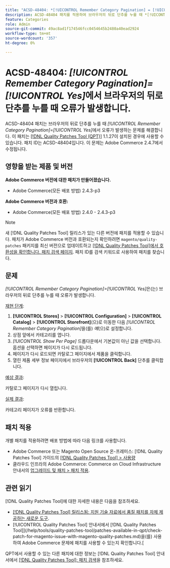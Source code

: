 ```yaml
---
title: "ACSD-48404: *[!UICONTROL Remember Category Pagination] = [!UICONTROL Yes]*으로 인해 브라우저의 뒤로 단추를 누를 때 오류가 발생합니다."
description: ACSD-48404 패치를 적용하여 브라우저의 뒤로 단추를 누를 때 *[!UICONTROL Remember Category Pagination] = [!UICONTROL Yes]*으로 인해 오류가 발생하는 Adobe Commerce 문제를 해결합니다.
feature: Categories
role: Admin
source-git-commit: 49ac8ad1f174546fcc0454645b2480a40ead2924
workflow-type: tm+mt
source-wordcount: '357'
ht-degree: 0%

---
```


# ACSD-48404: *[!UICONTROL Remember Category Pagination]=[!UICONTROL Yes]*&#x200B;에서 브라우저의 뒤로 단추를 누를 때 오류가 발생합니다.

ACSD-48404 패치는 브라우저의 뒤로 단추를 누를 때 *[!UICONTROL Remember Category Pagination]=[!UICONTROL Yes]*&#x200B;에서 오류가 발생하는 문제를 해결합니다. 이 패치는 [[!DNL Quality Patches Tool (QPT)]](https://experienceleague.adobe.com/en/docs/commerce-knowledge-base/kb/announcements/commerce-announcements/magento-quality-patches-released-new-tool-to-self-serve-quality-patches) 1.1.27이 설치된 경우에 사용할 수 있습니다. 패치 ID는 ACSD-48404입니다. 이 문제는 Adobe Commerce 2.4.7에서 수정됩니다.

## 영향을 받는 제품 및 버전

**Adobe Commerce 버전에 대한 패치가 만들어졌습니다.**

* Adobe Commerce(모든 배포 방법) 2.4.3-p3

**Adobe Commerce 버전과 호환:**

* Adobe Commerce(모든 배포 방법) 2.4.0 - 2.4.3-p3

>[!NOTE]
>
>새 [!DNL Quality Patches Tool] 릴리스가 있는 다른 버전에 패치를 적용할 수 있습니다. 패치가 Adobe Commerce 버전과 호환되는지 확인하려면 `magento/quality-patches` 패키지를 최신 버전으로 업데이트하고 [[!DNL Quality Patches Tool]에서 호환성을 확인합니다. 패치 검색 페이지](https://experienceleague.adobe.com/tools/commerce-quality-patches/index.html). 패치 ID를 검색 키워드로 사용하여 패치를 찾습니다.

## 문제

*[!UICONTROL Remember Category Pagination]=[!UICONTROL Yes]*&#x200B;은(는) 브라우저의 뒤로 단추를 누를 때 오류가 발생합니다.


<u>재현 단계</u>:

1. **[!UICONTROL Stores]** > **[!UICONTROL Configuration]** > **[!UICONTROL Catalog]** > **[!UICONTROL Storefront]**(으)로 이동한 다음 *[!UICONTROL Remember Category Pagination]*&#x200B;을(를) *예*(으)로 설정합니다.
1. 상점 앞에서 카테고리를 엽니다.
1. *[!UICONTROL Show Per Page]* 드롭다운에서 기본값이 아닌 값을 선택합니다. 옵션을 선택하면 페이지가 다시 로드됩니다.
1. 페이지가 다시 로드되면 카탈로그 페이지에서 제품을 클릭합니다.
1. 열린 제품 세부 정보 페이지에서 브라우저의 **[!UICONTROL Back]** 단추를 클릭합니다.

<u>예상 결과</u>:

카탈로그 페이지가 다시 열립니다.

<u>실제 결과</u>:

카테고리 페이지가 오류를 반환합니다.

## 패치 적용

개별 패치를 적용하려면 배포 방법에 따라 다음 링크를 사용합니다.

* Adobe Commerce 또는 Magento Open Source 온-프레미스: [!DNL Quality Patches Tool] 가이드의 [[!DNL Quality Patches Tool] > 사용량](https://experienceleague.adobe.com/docs/commerce-operations/tools/quality-patches-tool/usage.html)
* 클라우드 인프라의 Adobe Commerce: Commerce on Cloud Infrastructure 안내서의 [업그레이드 및 패치 > 패치 적용](https://experienceleague.adobe.com/docs/commerce-cloud-service/user-guide/develop/upgrade/apply-patches.html).

## 관련 읽기

[!DNL Quality Patches Tool]에 대한 자세한 내용은 다음을 참조하세요.

* [[!DNL Quality Patches Tool] 릴리스됨: 지원 기술 자료에서 품질 패치를 자체 제공하는 새로운 도구](https://experienceleague.adobe.com/en/docs/commerce-knowledge-base/kb/announcements/commerce-announcements/magento-quality-patches-released-new-tool-to-self-serve-quality-patches).
* [!UICONTROL Quality Patches Tool] 안내서에서  [!DNL Quality Patches Tool]](/help/tools/quality-patches-tool/patches-available-in-qpt/check-patch-for-magento-issue-with-magento-quality-patches.md)을(를) 사용하여 Adobe Commerce 문제에 패치를 사용할 수 있는지 확인합니다.[


QPT에서 사용할 수 있는 다른 패치에 대한 정보는 [!DNL Quality Patches Tool] 안내서에서 [[!DNL Quality Patches Tool]: 패치 검색](https://experienceleague.adobe.com/tools/commerce-quality-patches/index.html)을 참조하세요.
